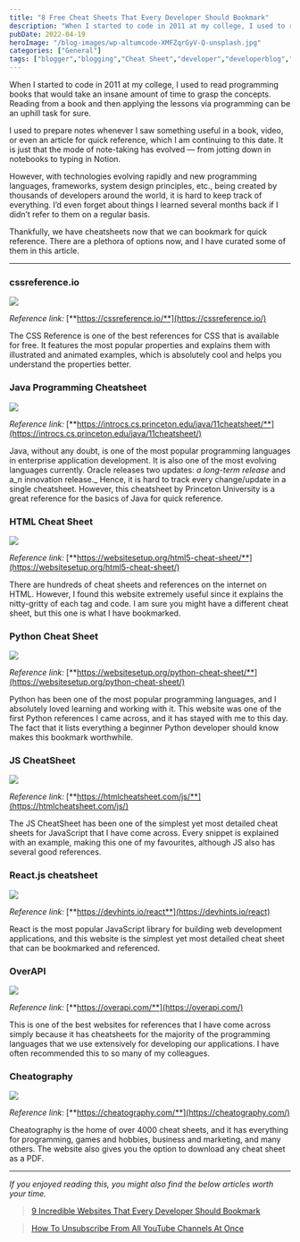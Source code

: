 ```yaml
---
title: "8 Free Cheat Sheets That Every Developer Should Bookmark"
description: "When I started to code in 2011 at my college, I used to read programming books that would take an insane amount of time to grasp the concepts. Reading from a book and then applying the lessons via programming can be an uphill task for sure. I used to prepare notes whenever I saw something [&hellip;]"
pubDate: 2022-04-19
heroImage: "/blog-images/wp-altumcode-XMFZqrGyV-Q-unsplash.jpg"
categories: ["General"]
tags: ["blogger","blogging","Cheat Sheet","developer","developerblog","thedeveloperstory"]
---
```


When I started to code in 2011 at my college, I used to read programming books that would take an insane amount of time to grasp the concepts. Reading from a book and then applying the lessons via programming can be an uphill task for sure.

I used to prepare notes whenever I saw something useful in a book, video, or even an article for quick reference, which I am continuing to this date. It is just that the mode of note-taking has evolved — from jotting down in notebooks to typing in Notion.

However, with technologies evolving rapidly and new programming languages, frameworks, system design principles, etc., being created by thousands of developers around the world, it is hard to keep track of everything. I’d even forget about things I learned several months back if I didn’t refer to them on a regular basis.

Thankfully, we have cheatsheets now that we can bookmark for quick reference. There are a plethora of options now, and I have curated some of them in this article.

* * *

### cssreference.io

![](https://thedeveloperstory.com/wp-content/uploads/2022/04/cssreference-1024x640.png)

_Reference link:_ [**https://cssreference.io/**](https://cssreference.io/)

The CSS Reference is one of the best references for CSS that is available for free. It features the most popular properties and explains them with illustrated and animated examples, which is absolutely cool and helps you understand the properties better.

### Java Programming Cheatsheet

![](https://thedeveloperstory.com/wp-content/uploads/2022/04/java-reference-1024x670.png)

_Reference link:_ [**https://introcs.cs.princeton.edu/java/11cheatsheet/**](https://introcs.cs.princeton.edu/java/11cheatsheet/)

Java, without any doubt, is one of the most popular programming languages in enterprise application development. It is also one of the most evolving languages currently. Oracle releases two updates: _a long-term release_ and a_n innovation release._ Hence, it is hard to track every change/update in a single cheatsheet. However, this cheatsheet by Princeton University is a great reference for the basics of Java for quick reference.

### HTML Cheat Sheet

![](https://thedeveloperstory.com/wp-content/uploads/2022/04/html-cheatsheet-1024x694.png)

_Reference link:_ [**https://websitesetup.org/html5-cheat-sheet/**](https://websitesetup.org/html5-cheat-sheet/)

There are hundreds of cheat sheets and references on the internet on HTML. However, I found this website extremely useful since it explains the nitty-gritty of each tag and code. I am sure you might have a different cheat sheet, but this one is what I have bookmarked.

### Python Cheat Sheet

![](https://thedeveloperstory.com/wp-content/uploads/2022/04/python-cheatsheet-1024x685.png)

_Reference link:_ [**https://websitesetup.org/python-cheat-sheet/**](https://websitesetup.org/python-cheat-sheet/)

Python has been one of the most popular programming languages, and I absolutely loved learning and working with it. This website was one of the first Python references I came across, and it has stayed with me to this day. The fact that it lists everything a beginner Python developer should know makes this bookmark worthwhile.

### JS CheatSheet

![](https://thedeveloperstory.com/wp-content/uploads/2022/04/js-cheatsheet-1024x479.png)

_Reference link:_ [**https://htmlcheatsheet.com/js/**](https://htmlcheatsheet.com/js/)

The JS CheatSheet has been one of the simplest yet most detailed cheat sheets for JavaScript that I have come across. Every snippet is explained with an example, making this one of my favourites, although JS also has several good references.

### React.js cheatsheet

![](https://thedeveloperstory.com/wp-content/uploads/2022/04/react-cheatsheet-1024x574.png)

_Reference link:_ [**https://devhints.io/react**](https://devhints.io/react)

React is the most popular JavaScript library for building web development applications, and this website is the simplest yet most detailed cheat sheet that can be bookmarked and referenced.

### OverAPI

![](https://thedeveloperstory.com/wp-content/uploads/2022/04/overAPI-1024x654.png)

_Reference link:_ [**https://overapi.com/**](https://overapi.com/)

This is one of the best websites for references that I have come across simply because it has cheatsheets for the majority of the programming languages that we use extensively for developing our applications. I have often recommended this to so many of my colleagues.

### Cheatography

![](https://thedeveloperstory.com/wp-content/uploads/2022/04/cheatography-1024x565.png)

_Reference link:_ [**https://cheatography.com/**](https://cheatography.com/)

Cheatography is the home of over 4000 cheat sheets, and it has everything for programming, games and hobbies, business and marketing, and many others. The website also gives you the option to download any cheat sheet as a PDF.

* * *

_If you enjoyed reading this, you might also find the below articles worth your time._

> [9 Incredible Websites That Every Developer Should Bookmark](https://thedeveloperstory.com/2022/04/04/9-incredible-websites-that-every-developer-should-bookmark/)

> [How To Unsubscribe From All YouTube Channels At Once](https://thedeveloperstory.com/2022/02/18/how-to-unsubscribe-from-all-youtube-channels-at-once/)